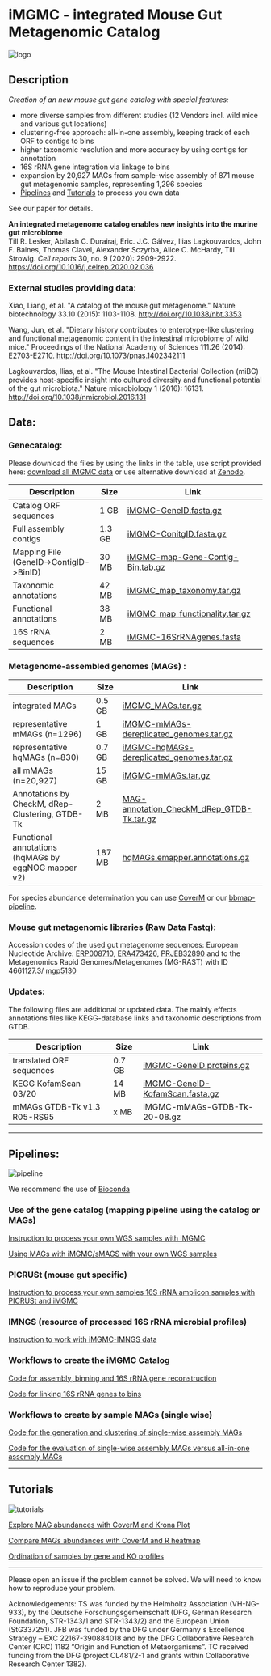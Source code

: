 # iMGMC - integrated Mouse Gut Metagenomic Catalog

![logo](/images/logo.png)

## Description

*Creation of an new mouse gut gene catalog with special features:*
  - more diverse samples from different studies (12 Vendors incl. wild mice and various gut locations)
  - clustering-free approach: all-in-one assembly, keeping track of each ORF to contigs to bins
  - higher taxonomic resolution and more accuracy by using contigs for annotation
  - 16S rRNA gene integration via linkage to bins
  - expansion by 20,927 MAGs from sample-wise assembly of 871 mouse gut metagenomic samples, representing 1,296 species
  - [Pipelines](#Pipelines) and [Tutorials](#Tutorials) to process you own data

See our paper for details.

**An integrated metagenome catalog enables new insights into the murine gut microbiome**  
Till R. Lesker, Abilash C. Durairaj, Eric. J.C. Gálvez, Ilias Lagkouvardos, John F. Baines, Thomas Clavel, Alexander Sczyrba, Alice C. McHardy, Till Strowig. *Cell reports* 30, no. 9 (2020): 2909-2922.
https://doi.org/10.1016/j.celrep.2020.02.036

### External studies providing data:
Xiao, Liang, et al. "A catalog of the mouse gut metagenome." Nature biotechnology 33.10 (2015): 1103-1108. http://doi.org/10.1038/nbt.3353

Wang, Jun, et al. "Dietary history contributes to enterotype-like clustering and functional metagenomic content in the intestinal microbiome of wild mice." Proceedings of the National Academy of Sciences 111.26 (2014): E2703-E2710. http://doi.org/10.1073/pnas.1402342111

Lagkouvardos, Ilias, et al. "The Mouse Intestinal Bacterial Collection (miBC) provides host-specific insight into cultured diversity and functional potential of the gut microbiota." Nature microbiology 1 (2016): 16131. http://doi.org/10.1038/nmicrobiol.2016.131


## Data:

### Genecatalog:

Please download the files by using the links in the table, use script provided here: [download all iMGMC data](/download.md) or use alternative download at [Zenodo](https://zenodo.org/record/3631711).

| Description | Size | Link |
|--|--|--|
| Catalog ORF sequences | 1 GB | [iMGMC-GeneID.fasta.gz](https://zenodo.org/record/3631711/files/iMGMC-GeneID.fasta.gz) |
| Full assembly contigs | 1.3 GB | [iMGMC-ConitgID.fasta.gz](https://zenodo.org/record/3631711/files/iMGMC-ConigID.fasta.gz) |
| Mapping File (GeneID->ContigID->BinID) | 30 MB | [iMGMC-map-Gene-Contig-Bin.tab.gz](https://zenodo.org/record/3631711/files/iMGMC-map-Gene-Contig-Bin.tab.gz) |
| Taxonomic annotations | 42 MB | [iMGMC_map_taxonomy.tar.gz](https://zenodo.org/record/3631711/files/iMGMC_map_taxonomy.tar.gz) |
| Functional annotations | 38 MB | [iMGMC_map_functionality.tar.gz](https://zenodo.org/record/3631711/files/iMGMC_map_functionality.tar.gz) |
| 16S rRNA sequences | 2 MB | [iMGMC-16SrRNAgenes.fasta](https://zenodo.org/record/3631711/files/iMGMC-16SrRNAgenes.fasta) |

### Metagenome-assembled genomes (MAGs) :

| Description | Size | Link |
|--|--|--|
| integrated MAGs | 0.5 GB | [iMGMC_MAGs.tar.gz](https://zenodo.org/record/3631711/files/iMGMC-MAGs.tar.gz) |
| representative mMAGs (n=1296) | 1 GB | [iMGMC-mMAGs-dereplicated_genomes.tar.gz](https://zenodo.org/record/3631711/files/iMGMC-mMAGs-dereplicated_genomes.tar.gz) | 
| representative hqMAGs (n=830) | 0.7 GB | [iMGMC-hqMAGs-dereplicated_genomes.tar.gz](https://zenodo.org/record/3631711/files/iMGMC-hqMAGs-dereplicated_genomes.tar.gz) | 
| all mMAGs (n=20,927) | 15 GB | [iMGMC-mMAGs.tar.gz](https://zenodo.org/record/3631711/files/iMGMC-mMAGs.tar.gz) | 
| Annotations by CheckM, dRep-Clustering, GTDB-Tk | 2 MB | [MAG-annotation_CheckM_dRep_GTDB-Tk.tar.gz](https://zenodo.org/record/3631711/files/MAG-annotation_CheckM_dRep_GTDB-Tk.tar.gz) |
| Functional annotations (hqMAGs by eggNOG mapper v2) | 187 MB | [hqMAGs.emapper.annotations.gz](https://zenodo.org/record/3631711/files/hqMAGs.emapper.annotations.gz) |

For species abundance determination you can use [CoverM](https://github.com/wwood/CoverM) or our [bbmap-pipeline](/MAG-pipeline.md).

### Mouse gut metagenomic libraries (Raw Data Fastq):

Accession codes of the used gut metagenome sequences:
European Nucleotide Archive: [ERP008710](https://www.ebi.ac.uk/ena/data/view/ERP008710), [ERA473426](https://www.ebi.ac.uk/ena/data/view/ERA473426), [PRJEB32890](https://www.ebi.ac.uk/ena/data/view/PRJEB32890) and to the Metagenomics Rapid Genomes/Metagenomes (MG-RAST) with ID 4661127.3/ [mgp5130](https://www.mg-rast.org/linkin.cgi?project=mgp5130)


### Updates:

The following files are additional or updated data. The mainly effects annotations files like KEGG-database links and taxonomic descriptions from GTDB.

| Description | Size | Link |
|--|--|--|
| translated ORF sequences | 0.7 GB | [iMGMC-GeneID.proteins.gz](https://onedrive.live.com/download?cid=36ADEB4B3D109F6F&resid=36ADEB4B3D109F6F%2160792&authkey=AFrsyTm0zNeULVM) |
| KEGG KofamScan 03/20 | 14 MB | [iMGMC-GeneID-KofamScan.fasta.gz](https://onedrive.live.com/download?cid=36ADEB4B3D109F6F&resid=36ADEB4B3D109F6F%2160791&authkey=AIRrgSqxRSC9rH8) |
| mMAGs GTDB-Tk v1.3 R05-RS95 | x MB | iMGMC-mMAGs-GTDB-Tk-20-08.gz |



___

## Pipelines:

![pipeline](/images/pipeline.png)

We recommend the use of [Bioconda](http://bioconda.github.io/)

### Use of the gene catalog (mapping pipeline using the catalog or MAGs)

[Instruction to process your own WGS samples with iMGMC](/genecatalog-pipeline.md)

[Using MAGs with iMGMC/sMAGS with your own WGS samples ](/MAG-pipeline.md)

### PICRUSt (mouse gut specific)

[Instruction to process your own samples 16S rRNA amplicon samples with PICRUSt and iMGMC](/PICRUSt/README.md)

### IMNGS (resource of processed 16S rRNA microbial profiles)

[Instruction to work with iMGMC-IMNGS data](/IMNGS.md)

### Workflows to create the iMGMC Catalog

[Code for assembly, binning and 16S rRNA gene reconstruction](/creation-cataloge-pipeline.md)

[Code for linking 16S rRNA genes to bins](/linking/README.md)

### Workflows to create by sample MAGs (single wise)

[Code for the generation and clustering of single-wise assembly MAGs](/sMAG-pipeline.md)

[Code for the evaluation of single-wise assembly MAGs versus all-in-one assembly MAGs](/evaluation/README.md)

___

## Tutorials

![tutorials](/images/tutorials.png)

[Explore MAG abundances with CoverM and Krona Plot](/tutorials/map-to-MAGs-Krona-plot.md)

[Compare MAGs abundances with CoverM and R heatmap](/tutorials/map-to-MAGs-HeatmapR.md)

[Ordination of samples by gene and KO profiles](/tutorials/map-to-Catalog-Ordination.md)


___


Please open an issue if the problem cannot be solved. We will need to know how to reproduce your problem.

Acknowledgements:
TS was funded by the Helmholtz Association (VH-NG-933), by the Deutsche Forschungsgemeinschaft (DFG, German Research Foundation, STR-1343/1 and STR-1343/2) and the European Union (StG337251).
JFB was funded by the DFG under Germany`s Excellence Strategy – EXC 22167-390884018 and by the DFG Collaborative Research Center (CRC) 1182 “Origin and Function of Metaorganisms”. 
TC received funding from the DFG (project CL481/2-1 and grants within Collaborative Research Center 1382).

